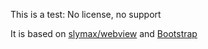 This is a test: No license, no support

It is based on [slymax/webview](https://github.com/slymax/webview) and [Bootstrap](http://getbootstrap.com/getting-started/#download/startbootstrap-landing-page/)
